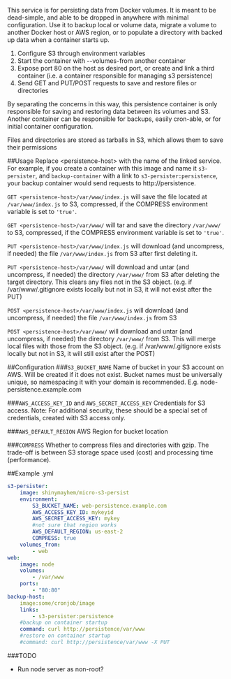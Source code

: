 This service is for persisting data from Docker volumes. It is meant to be dead-simple, and able to be dropped in anywhere with minimal configuration. Use it to backup local or volume data, migrate a volume to another Docker host or AWS region, or to populate a directory with backed up data when a container starts up.

1. Configure S3 through environment variables
2. Start the container with --volumes-from another container
3. Expose port 80 on the host as desired port, or create and link a third container (i.e. a container responsible for managing s3 persistence)
4. Send GET and PUT/POST requests to save and restore files or directories

By separating the concerns in this way, this persistence container is only responsible for saving and restoring data between its volumes and S3. Another container can be responsible for backups, easily cron-able, or for initial container configuration.

Files and directories are stored as tarballs in S3, which allows them to save their permissions

##Usage
Replace \<persistence-host> with the name of the linked service. For example, if you create a container with this image and name it `s3-persister`, and `backup-container` with a link to `s3-persister:persistence`, your backup container would send requests to http://persistence.

`GET <persistence-host>/var/www/index.js` will save the file located at `/var/www/index.js` to S3, compressed, if the COMPRESS environment variable is set to `'true'`.

`GET <persistence-host>/var/www/` will tar and save the directory `/var/www/` to S3, compressed, if the COMPRESS environment variable is set to `'true'`.

`PUT <persistence-host>/var/www/index.js` will download (and uncompress, if needed) the file `/var/www/index.js` from S3 after first deleting it.

`PUT <persistence-host>/var/www/` will download and untar (and uncompress, if needed) the directory `/var/www/` from S3 after deleting the target directory. This clears any files not in the S3 object. (e.g. if /var/www/.gitignore exists locally but not in S3, it will not exist after the PUT)

`POST <persistence-host>/var/www/index.js` will download (and uncompress, if needed) the file `/var/www/index.js` from S3

`POST <persistence-host>/var/www/` will download and untar (and uncompress, if needed) the directory `/var/www/` from S3. This will merge local files with those from the S3 object. (e.g. if /var/www/.gitignore exists locally but not in S3, it will still exist after the POST)

##Configuration
###`S3_BUCKET_NAME`
Name of bucket in your S3 account on AWS. Will be created if it does not exist. Bucket names must be universally unique, so namespacing it with your domain is recommended. E.g. node-persistence.example.com

###`AWS_ACCESS_KEY_ID` and `AWS_SECRET_ACCESS_KEY`
Credentials for S3 access. Note: For additional security, these should be a special set of credentials, created with S3 access only.

###`AWS_DEFAULT_REGION`
AWS Region for bucket location

###`COMPRESS`
Whether to compress files and directories with gzip. The trade-off is between S3 storage space used (cost) and processing time (performance).

##Example .yml
```yml
s3-persister:
    image: shinymayhem/micro-s3-persist
    environment:
        S3_BUCKET_NAME: web-persistence.example.com
        AWS_ACCESS_KEY_ID: mykeyid
        AWS_SECRET_ACCESS_KEY: mykey
        #not sure that region works
        AWS_DEFAULT_REGION: us-east-2
        COMPRESS: true
    volumes_from:
        - web
web:
    image: node
    volumes:
        - /var/www
    ports:
        - "80:80"
backup-host:
    image:some/cronjob/image
    links:
        - s3-persister:persistence
    #backup on container startup
    command: curl http://persistence/var/www
    #restore on container startup
    #command: curl http://persistence/var/www -X PUT
```

###TODO
* Run node server as non-root?

